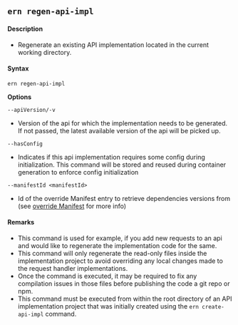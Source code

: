 ## `ern regen-api-impl`

#### Description

* Regenerate an existing API implementation located in the current working directory.

#### Syntax

`ern regen-api-impl`

**Options**

`--apiVersion/-v`

* Version of the api for which the implementation needs to be generated. If not passed, the latest available version of the api will be picked up.


`--hasConfig`

* Indicates if this api implementation requires some config during initialization. This command will be stored and reused during container generation to enforce config initialization

`--manifestId <manifestId>`

* Id of the override Manifest entry to retrieve dependencies versions from (see [override Manifest] for more info)

#### Remarks

* This command is used for example, if you add new requests to an api and would like to regenerate the implementation code for the same.
* This command will only regenerate the read-only files inside the implementation project to avoid overriding any local changes made to the request handler implementations.
* Once the command is executed, it may be required to fix any compilation issues in those files before publishing the code a git repo or npm.
* This command must be executed from within the root directory of an API implementation project that was initially created using the `ern create-api-impl` command.


[override Manifest]: ../platform-parts/manifest/override.md
